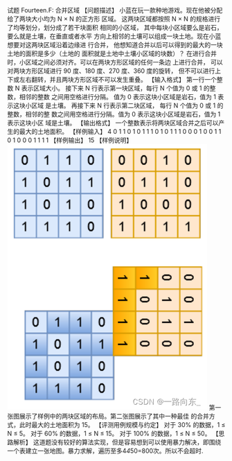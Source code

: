 试题 Fourteen.F: 合并区域
【问题描述】
小蓝在玩一款种地游戏。现在他被分配给了两块大小均为 N × N 的正方形 区域。
这两块区域都按照 N × N 的规格进行了均等划分，划分成了若干块面积 相同的小区域，
其中每块小区域要么是岩石，要么就是土壤，在垂直或者水平 方向上相邻的土壤可以组成一块土地。现在小蓝想要对这两块区域沿着边缘进 行合并，
他想知道合并以后可以得到的最大的一块土地的面积是多少（土地的 面积就是土地中土壤小区域的块数）？ 
在进行合并时，小区域之间必须对齐。可以在两块方形区域的任何一条边 上进行合并，
可以对两块方形区域进行 90 度、180 度、270 度、360 度的旋转， 但不可以进行上下或左右翻转，并且两块方形区域不可以发生重叠。
【输入格式】
第一行一个整数 N 表示区域大小。 接下来 N 行表示第一块区域，每行 N 个值为 0 或 1 的整数，相邻的整数 之间用空格进行分隔。
值为 0 表示这块小区域是岩石，值为 1 表示这块小区域 是土壤。 再接下来 N 行表示第二块区域，
每行 N 个值为 0 或 1 的整数，相邻的整 数之间用空格进行分隔。值为 0 表示这块小区域是岩石，值为 1 表示这块小区 域是土壤。
【输出格式】
一个整数表示将两块区域合并之后可以产生的最大的土地面积。
【样例输入】
4
0 1 1 0
1 0 1 1
1 0 1 0
1 1 1 0
0 0 1 0
0 1 1 0
1 0 0 0
1 1 1 1
【样例输出】
15
【样例说明】
![img.png](img.png)
第一张图展示了样例中的两块区域的布局。第二张图展示了其中一种最佳 的合并方式，此时最大的土地面积为 15。
【评测用例规模与约定】
对于 30% 的数据，1 ≤ N ≤ 5。 对于 60% 的数据，1 ≤ N ≤ 15。 对于 100% 的数据，1 ≤ N ≤ 50。
【思路解析】
这道题没有较好的算法实现，但是容易想到可以使用暴力解决，即围绕一个表建立一张地图。暴力求解，遍历至多4*4*50=800次。所以不会超时.
